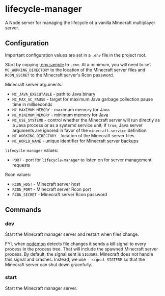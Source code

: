 # lifecycle-manager

A Node server for managing the lifecycle of a vanilla Minecraft multiplayer server.

## Configuration

Important configuration values are set in a `.env` file in the project root.

Start by copying [.env.sample](./.env.sample) to `.env`.
At a minimum, you will need to set `MC_WORKING_DIRECTORY` to the location of the
Minecraft server files and `RCON_SECRET` to the Minecraft server's Rcon password.

Minecraft server arguments:

* `MC_JAVA_EXECUTABLE` - path to Java binary
* `MC_MAX_GC_PAUSE` - target for maximum Java garbage collection pause time in milliseconds
* `MC_MAXIMUM_MEMORY` - maximum memory for Java
* `MC_MINIMUM_MEMORY` - minimum memory for Java
* `MC_USE_SYSTEMD` - control whether the Minecraft server will run directly
as a Java process or as a systemd service unit; if `true`,
Java server arguments are ignored in favor of the `minecraft.service` definition
* `MC_WORKING_DIRECTORY` - location of the Minecraft server files
* `MC_WORLD_NAME` - unique identifier for Minecraft server backups

`lifecycle-manager` values:

* `PORT` - port for `lifecycle-manager` to listen on for server management requests

Rcon values:

* `RCON_HOST` - Minecraft server host
* `RCON_PORT` - Minecraft server Rcon port
* `RCON_SECRET` - Minecraft server Rcon password

## Commands

### dev

Start the Minecraft manager server and restart when files change.

FYI, when [nodemon](https://www.npmjs.com/package/nodemon) detects file changes
it sends a kill signal to every process in the process tree.
That will include the spawned Minecraft server process.
By default, the signal sent is `SIGUSR2`.
Minecraft does not handle this signal and crashes.
Instead, we use `--signal SIGTERM` so that the Minecraft server can shut down gracefully.

### start

Start the Minecraft manager server.
